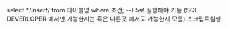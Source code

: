 select */*insert*/ from 테이블명 where 조건; 
--F5로 실행해야 가능 (SQL DEVERLOPER 에서만 가능한지는 혹은 다른곳 에서도 가능한지 모름) 스크립트실행